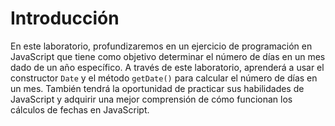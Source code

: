 # Introducción

En este laboratorio, profundizaremos en un ejercicio de programación en JavaScript que tiene como objetivo determinar el número de días en un mes dado de un año específico. A través de este laboratorio, aprenderá a usar el constructor `Date` y el método `getDate()` para calcular el número de días en un mes. También tendrá la oportunidad de practicar sus habilidades de JavaScript y adquirir una mejor comprensión de cómo funcionan los cálculos de fechas en JavaScript.
